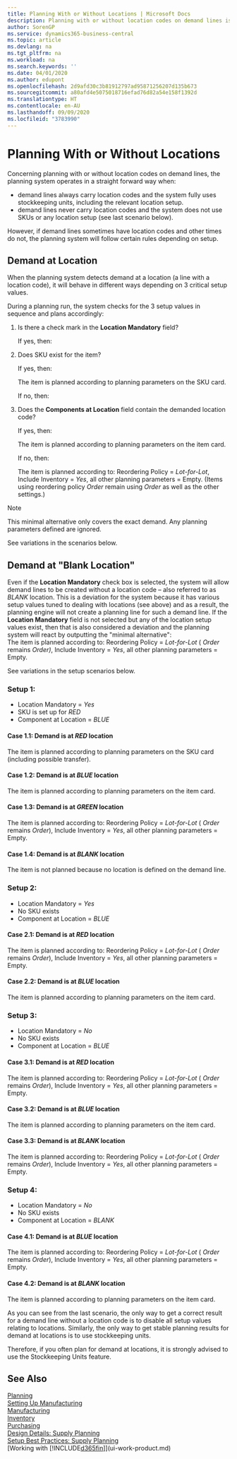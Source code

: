 ```yaml
---
title: Planning With or Without Locations | Microsoft Docs
description: Planning with or without location codes on demand lines is important to understand.
author: SorenGP
ms.service: dynamics365-business-central
ms.topic: article
ms.devlang: na
ms.tgt_pltfrm: na
ms.workload: na
ms.search.keywords: ''
ms.date: 04/01/2020
ms.author: edupont
ms.openlocfilehash: 2d9afd30c3b81912797ad95871256207d135b673
ms.sourcegitcommit: a80afd4e5075018716efad76d82a54e158f1392d
ms.translationtype: HT
ms.contentlocale: en-AU
ms.lasthandoff: 09/09/2020
ms.locfileid: "3783990"
---
```

# <a name="planning-with-or-without-locations"></a>Planning With or Without Locations
Concerning planning with or without location codes on demand lines, the planning system operates in a straight forward way when:  

-   demand lines always carry location codes and the system fully uses stockkeeping units, including the relevant location setup.  
-   demand lines never carry location codes and the system does not use SKUs or any location setup (see last scenario below).  

However, if demand lines sometimes have location codes and other times do not, the planning system will follow certain rules depending on setup.  

## <a name="demand-at-location"></a>Demand at Location  
When the planning system detects demand at a location (a line with a location code), it will behave in different ways depending on 3 critical setup values.  

During a planning run, the system checks for the 3 setup values in sequence and plans accordingly:  

1.  Is there a check mark in the **Location Mandatory** field?  

    If yes, then:  

2.  Does SKU exist for the item?  

    If yes, then:  

    The item is planned according to planning parameters on the SKU card.  

    If no, then:  

3.  Does the **Components at Location** field contain the demanded location code?  

    If yes, then:  

    The item is planned according to planning parameters on the item card.  

    If no, then:  

    The item is planned according to: Reordering Policy =  *Lot-for-Lot*, Include Inventory =  *Yes*, all other planning parameters = Empty. (Items using reordering policy  *Order* remain using  *Order* as well as the other settings.)  

> [!NOTE]  
>  This minimal alternative only covers the exact demand. Any planning parameters defined are ignored.  

See variations in the scenarios below.  

## <a name="demand-at-blank-location"></a>Demand at "Blank Location"  
Even if the **Location Mandatory** check box is selected, the system will allow demand lines to be created without a location code – also referred to as *BLANK* location. This is a deviation for the system because it has various setup values tuned to dealing with locations (see above) and as a result, the planning engine will not create a planning line for such a demand line. If the **Location Mandatory** field is not selected but any of the location setup values exist, then that is also considered a deviation and the planning system will react by outputting the "minimal alternative":   
The item is planned according to: Reordering Policy =  *Lot-for-Lot* ( *Order* remains *Order)*, Include Inventory =  *Yes*, all other planning parameters = Empty.  

See variations in the setup scenarios below.  

### <a name="setup-1"></a>Setup 1:  

-   Location Mandatory = *Yes*  
-   SKU is set up for  *RED*  
-   Component at Location =  *BLUE*  

#### <a name="case-11-demand-is-at--red-location"></a>Case 1.1: Demand is at  *RED* location  

The item is planned according to planning parameters on the SKU card (including possible transfer).  

#### <a name="case-12-demand-is-at--blue-location"></a>Case 1.2: Demand is at  *BLUE* location  

The item is planned according to planning parameters on the item card.  

#### <a name="case-13-demand-is-at--green-location"></a>Case 1.3: Demand is at  *GREEN* location  

The item is planned according to: Reordering Policy =  *Lot-for-Lot* ( *Order* remains  *Order*), Include Inventory =  *Yes*, all other planning parameters = Empty.  

#### <a name="case-14-demand-is-at--blank-location"></a>Case 1.4: Demand is at  *BLANK* location  

The item is not planned because no location is defined on the demand line.  

### <a name="setup-2"></a>Setup 2:  

-   Location Mandatory = *Yes*  
-   No SKU exists  
-   Component at Location =  *BLUE*  

#### <a name="case-21-demand-is-at--red-location"></a>Case 2.1: Demand is at  *RED* location  

The item is planned according to: Reordering Policy =  *Lot-for-Lot* ( *Order* remains  *Order*), Include Inventory =  *Yes*, all other planning parameters = Empty.  

#### <a name="case-22-demand-is-at--blue-location"></a>Case 2.2: Demand is at  *BLUE* location  

The item is planned according to planning parameters on the item card.  

### <a name="setup-3"></a>Setup 3:  

-   Location Mandatory = *No*  
-   No SKU exists  
-   Component at Location =  *BLUE*  

#### <a name="case-31-demand-is-at--red-location"></a>Case 3.1: Demand is at  *RED* location  

The item is planned according to: Reordering Policy =  *Lot-for-Lot* ( *Order* remains  *Order*), Include Inventory =  *Yes*, all other planning parameters = Empty.  

#### <a name="case-32-demand-is-at--blue-location"></a>Case 3.2: Demand is at  *BLUE* location  

The item is planned according to planning parameters on the item card.  

#### <a name="case-33-demand-is-at--blank-location"></a>Case 3.3: Demand is at  *BLANK* location  

The item is planned according to: Reordering Policy =  *Lot-for-Lot* ( *Order* remains  *Order*), Include Inventory =  *Yes*, all other planning parameters = Empty.  

### <a name="setup-4"></a>Setup 4:  

-   Location Mandatory = *No*  
-   No SKU exists  
-   Component at Location =  *BLANK*  

#### <a name="case-41-demand-is-at--blue-location"></a>Case 4.1: Demand is at  *BLUE* location  

The item is planned according to: Reordering Policy =  *Lot-for-Lot* ( *Order* remains  *Order*), Include Inventory =  *Yes*, all other planning parameters = Empty.  

#### <a name="case-42-demand-is-at--blank-location"></a>Case 4.2: Demand is at  *BLANK* location  

The item is planned according to planning parameters on the item card.  

As you can see from the last scenario, the only way to get a correct result for a demand line without a location code is to disable all setup values relating to locations. Similarly, the only way to get stable planning results for demand at locations is to use stockkeeping units.  

Therefore, if you often plan for demand at locations, it is strongly advised to use the Stockkeeping Units feature.  

## <a name="see-also"></a>See Also
[Planning](production-planning.md)    
[Setting Up Manufacturing](production-configure-production-processes.md)  
[Manufacturing](production-manage-manufacturing.md)    
[Inventory](inventory-manage-inventory.md)  
[Purchasing](purchasing-manage-purchasing.md)  
[Design Details: Supply Planning](design-details-supply-planning.md)   
[Setup Best Practices: Supply Planning](setup-best-practices-supply-planning.md)  
[Working with [!INCLUDE[d365fin](includes/d365fin_md.md)]](ui-work-product.md)  

